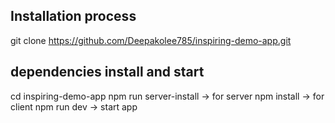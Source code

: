 ## Installation process
git clone https://github.com/Deepakolee785/inspiring-demo-app.git

## dependencies install and start
cd inspiring-demo-app
npm run server-install -> for server
npm install -> for client
npm run dev -> start app

